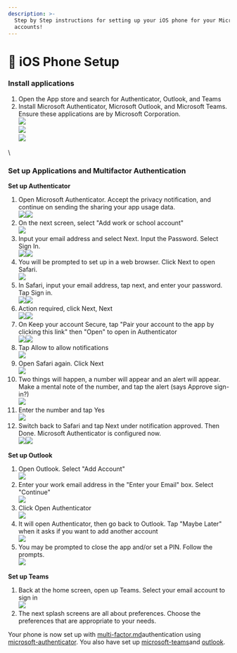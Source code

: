 ```yaml
---
description: >-
  Step by Step instructions for setting up your iOS phone for your Microsoft 365
  accounts!
---
```


# 📱 iOS Phone Setup

### Install applications

1. Open the App store and search for Authenticator, Outlook, and Teams
2. Install Microsoft Authenticator, Microsoft Outlook, and Microsoft Teams. Ensure these applications are by Microsoft Corporation.\
   ![](<../../../../.gitbook/assets/image (132).png>)\
   ![](<../../../../.gitbook/assets/image (133).png>)\
   ![](<../../../../.gitbook/assets/image (134).png>)

\


###

### Set up Applications and Multifactor Authentication

**Set up Authenticator**

1. Open Microsoft Authenticator. Accept the privacy notification, and continue on sending the sharing your app usage data.\
   ![](<../../../../.gitbook/assets/image (135).png>)![](<../../../../.gitbook/assets/image (136).png>)
2. On the next screen, select "Add work or school account"\
   ![](<../../../../.gitbook/assets/image (137).png>)
3. Input your email address and select Next. Input the Password. Select Sign In.\
   ![](<../../../../.gitbook/assets/image (138).png>)![](<../../../../.gitbook/assets/image (139).png>)
4. You will be prompted to set up in a web browser. Click Next to open Safari.\
   ![](<../../../../.gitbook/assets/image (140).png>)
5. In Safari, input your email address, tap next, and enter your password. Tap Sign in.\
   ![](<../../../../.gitbook/assets/image (141).png>)![](<../../../../.gitbook/assets/image (142).png>)
6. Action required, click Next, Next\
   ![](<../../../../.gitbook/assets/image (143).png>)![](<../../../../.gitbook/assets/image (144).png>)
7. On Keep your account Secure, tap "Pair your account to the app by clicking this link" then "Open" to open in Authenticator\
   ![](<../../../../.gitbook/assets/image (145).png>)![](<../../../../.gitbook/assets/image (146).png>)
8. Tap Allow to allow notifications\
   ![](<../../../../.gitbook/assets/image (147).png>)
9. Open Safari again. Click Next\
   ![](<../../../../.gitbook/assets/image (148).png>)
10. Two things will happen, a number will appear and an alert will appear. Make a mental note of the number, and tap the alert (says Approve sign-in?)\
    ![](<../../../../.gitbook/assets/image (149).png>)
11. Enter the number and tap Yes\
    ![](<../../../../.gitbook/assets/image (150).png>)
12. Switch back to Safari and tap Next under notification approved. Then Done. Microsoft Authenticator is configured now.\
    ![](<../../../../.gitbook/assets/image (151).png>)![](<../../../../.gitbook/assets/image (152).png>)

**Set up Outlook**

1. Open Outlook. Select "Add Account"\
   ![](<../../../../.gitbook/assets/image (153).png>)
2. Enter your work email address in the "Enter your Email" box. Select "Continue"\
   ![](<../../../../.gitbook/assets/image (154).png>)
3. Click Open Authenticator\
   ![](<../../../../.gitbook/assets/image (155).png>)
4. It will open Authenticator, then go back to Outlook. Tap "Maybe Later" when it asks if you want to add another account\
   ![](<../../../../.gitbook/assets/image (156).png>)
5. You may be prompted to close the app and/or set a PIN. Follow the prompts. \
   ![](<../../../../.gitbook/assets/image (157).png>)

**Set up Teams**

1. Back at the home screen, open up Teams. Select your email account to sign in\
   ![](<../../../../.gitbook/assets/image (158).png>)
2. The next splash screens are all about preferences. Choose the preferences that are appropriate to your needs.

Your phone is now set up with [multi-factor.md](../../../../policies/policies/multi-factor.md "mention")authentication using [microsoft-authenticator](../microsoft-authenticator/ "mention"). You also have set up [microsoft-teams](../microsoft-teams/ "mention")and [outlook](../outlook/ "mention").&#x20;
